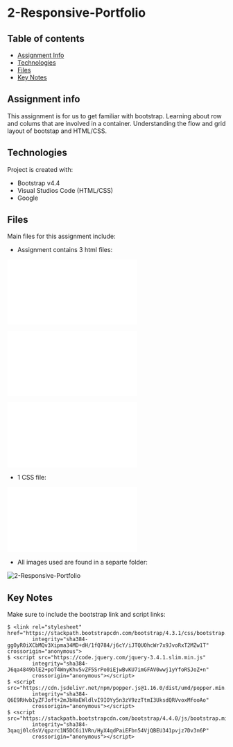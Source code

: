 # 2-Responsive-Portfolio

## Table of contents
* [Assignment Info](#assignment-info)
* [Technologies](#technologies)
* [Files](#files)
* [Key Notes](#key-notes)

## Assignment info
This assignment is for us to get familiar with bootstrap. Learning about 
row and colums that are involved in a container. Understanding the flow and
grid layout of bootstap and HTML/CSS.

	
## Technologies
Project is created with:
* Bootstrap v4.4
* Visual Studios Code (HTML/CSS)
* Google
	
## Files
Main files for this assignment include:

* Assignment contains 3 html files:

 ![2-Responsive-Portfolio](index.html) 
 
 ![2-Responsive-Portfolio](contact.html)
 
 ![2-Responsive-Portfolio](portfolio.html)

* 1 CSS file:

 ![2-Responsive-Portfolio](style.css)

* All images used are found in a separte folder:

![2-Responsive-Portfolio](assets/images)

## Key Notes
Make sure to include the bootstrap link and script links:

```
$ <link rel="stylesheet" href="https://stackpath.bootstrapcdn.com/bootstrap/4.3.1/css/bootstrap.min.css"
        integrity="sha384-ggOyR0iXCbMQv3Xipma34MD+dH/1fQ784/j6cY/iJTQUOhcWr7x9JvoRxT2MZw1T" crossorigin="anonymous">
$ <script src="https://code.jquery.com/jquery-3.4.1.slim.min.js"
        integrity="sha384-J6qa4849blE2+poT4WnyKhv5vZF5SrPo0iEjwBvKU7imGFAV0wwj1yYfoRSJoZ+n"
        crossorigin="anonymous"></script>
$ <script src="https://cdn.jsdelivr.net/npm/popper.js@1.16.0/dist/umd/popper.min.js"
        integrity="sha384-Q6E9RHvbIyZFJoft+2mJbHaEWldlvI9IOYy5n3zV9zzTtmI3UksdQRVvoxMfooAo"
        crossorigin="anonymous"></script>
$ <script src="https://stackpath.bootstrapcdn.com/bootstrap/4.4.0/js/bootstrap.min.js"
        integrity="sha384-3qaqj0lc6sV/qpzrc1N5DC6i1VRn/HyX4qdPaiEFbn54VjQBEU341pvjz7Dv3n6P"
        crossorigin="anonymous"></script>
```